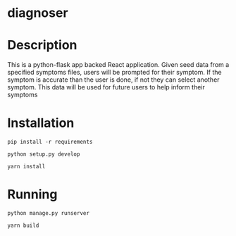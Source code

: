 # diagnoser

# Description #

This is a python-flask app backed React application. Given seed data from a specified symptoms files, users will
be prompted for their symptom. If the symptom is accurate than the user is done, if not they can select another
symptom. This data will be used for future users to help inform their symptoms

# Installation #

`pip install -r requirements`

`python setup.py develop`

`yarn install`

# Running #

`python manage.py runserver`

`yarn build`

